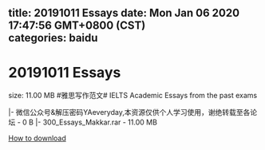 
title: 20191011 Essays
date: Mon Jan 06 2020 17:47:56 GMT+0800 (CST)    
categories: baidu
---

# 20191011 Essays
size: 11.00 MB
 #雅思写作范文# IELTS Academic Essays from the past exams
 
|- 微信公众号&解压密码YAeveryday,本资源仅供个人学习使用，谢绝转载至各论坛 - 0 B
|- 300_Essays_Makkar.rar - 11.00 MB

[How to download](https://bpcam.bemobtrk.com/go/2ceec3aa-1ca2-46d6-b9ff-aaa5c184517c?jno=1338)